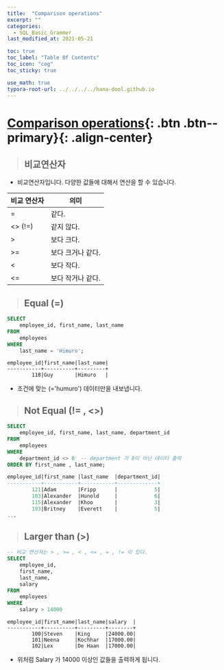 ```yaml
---
title:  "Comparison operations"
excerpt: ""
categories:
  - SQL_Basic_Grammer
last_modified_at: 2021-05-21

toc: true
toc_label: "Table Of Contents"
toc_icon: "cog"
toc_sticky: true

use_math: true 
typora-root-url: ../../../../hana-dool.github.io
---
```


# [Comparison operations](#link){: .btn .btn--primary}{: .align-center}

> ## 비교연산자

- 비교연산자입니다. 다양한 값들에 대해서 연산을 할 수 있습니다.

| 비교 연산자 | 의미              |
| ----------- | ----------------- |
| =           | 같다.             |
| <> (!=)     | 같지 않다.        |
| >           | 보다 크다.        |
| >=          | 보다 크거나 같다. |
| <           | 보다 작다.        |
| <=          | 보다 작거나 같다. |

> ## Equal (=)

```sql
SELECT 
    employee_id, first_name, last_name
FROM
    employees
WHERE
    last_name = 'Himuro'; 
```

```
employee_id|first_name|last_name|
-----------+----------+---------+
        118|Guy       |Himuro   |
```

- 조건에 맞는 (='humuro') 데이터만을 내보냅니다.

> ## Not Equal (!= , <>)

```sql
SELECT 
    employee_id, first_name, last_name, department_id
FROM
    employees
WHERE
    department_id <> 8  -- department 가 8이 아닌 데이터 출력 
ORDER BY first_name , last_name;
```

```sql
employee_id|first_name |last_name  |department_id|
-----------+-----------+-----------+-------------+
        121|Adam       |Fripp      |            5|
        103|Alexander  |Hunold     |            6|
        115|Alexander  |Khoo       |            3|
        193|Britney    |Everett    |            5|
...
```

> ## Larger than (>)

```sql
-- 비교 연산자는 > , >= , < , <= , = , != 이 있다.
SELECT
	employee_id,
	first_name,
	last_name,
	salary
FROM
	employees
WHERE
	salary > 14000
```

```
employee_id|first_name|last_name|salary  |
-----------+----------+---------+--------+
        100|Steven    |King     |24000.00|
        101|Neena     |Kochhar  |17000.00|
        102|Lex       |De Haan  |17000.00|
```

- 위처럼 Salary 가 14000 이상인 값들을 출력하게 됩니다. 

